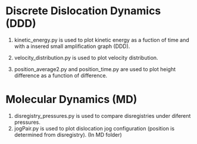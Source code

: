 Discrete Dislocation Dynamics (DDD)
====================================

1. kinetic_energy.py is used to plot kinetic energy as a fuction of time and with a insered small amplification graph (DDD).

2. velocity_distribution.py is used to plot velocity distribution.

3. position_average2.py and position_time.py are used to plot height difference as a function of difference.

Molecular Dynamics (MD)
=======================

1. disregistry_pressures.py is used to compare disregistries under diferent pressures.
2. jogPair.py is used to plot dislocation jog configuration (position is determined from disregistry). (In MD folder)
